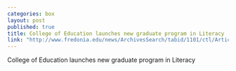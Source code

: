 ```yaml
---
categories: box
layout: post
published: true
title: College of Education launches new graduate program in Literacy
link: "http://www.fredonia.edu/news/ArchivesSearch/tabid/1101/ctl/ArticleView/mid/1878/articleId/5123/College_of_Education_launches_new_graduate_program_in_Literacy.aspx"
---
```


College of Education launches new graduate program in Literacy
